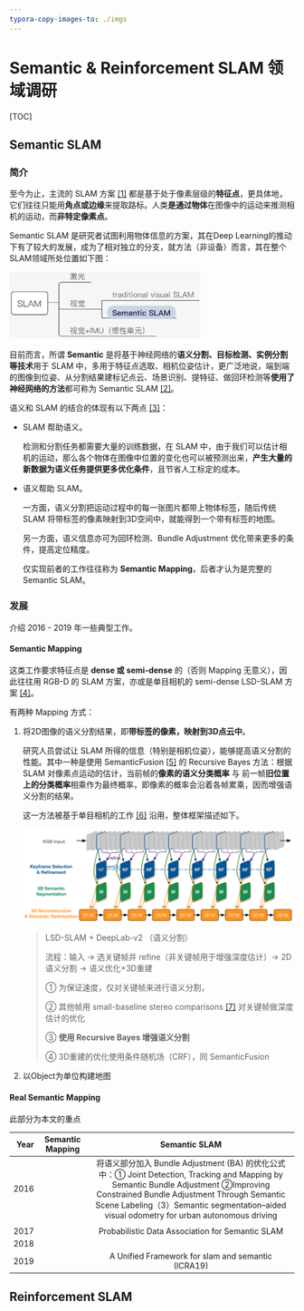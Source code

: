 ```yaml
---
typora-copy-images-to: ./imgs
---
```


# Semantic & Reinforcement SLAM 领域调研

[TOC]

## Semantic SLAM
### 简介
至今为止，主流的 SLAM 方案 [[1]](http://webdiis.unizar.es/~raulmur/orbslam/) 都是基于处于像素层级的**特征点**，更具体地，它们往往只能用**角点或边缘**来提取路标。人类**是通过物体**在图像中的运动来推测相机的运动，而**非特定像素点**。

Semantic SLAM 是研究者试图利用物体信息的方案，其在Deep Learning的推动下有了较大的发展，成为了相对独立的分支，就方法（非设备）而言，其在整个SLAM领域所处位置如下图：

<img src="./imgs/image-20191125114443679.png" alt="image-20191125114443679" style="zoom: 33%;" />

目前而言，所谓 **Semantic** 是将基于神经网络的**语义分割、目标检测、实例分割等技术**用于 SLAM 中，多用于特征点选取、相机位姿估计，更广泛地说，端到端的图像到位姿、从分割结果建标记点云、场景识别、提特征、做回环检测等**使用了神经网络的方法**都可称为 Semantic SLAM [[2]](https://zhuanlan.zhihu.com/p/58648284)。

语义和 SLAM 的结合的体现有以下两点 [[3]](https://book.douban.com/subject/27028215/)：

- SLAM 帮助语义。

  检测和分割任务都需要大量的训练数据，在 SLAM 中，由于我们可以估计相机的运动，那么各个物体在图像中位置的变化也可以被预测出来，**产生大量的新数据为语义任务提供更多优化条件**，且节省人工标定的成本。

- 语义帮助 SLAM。

  一方面，语义分割把运动过程中的每一张图片都带上物体标签，随后传统 SLAM 将带标签的像素映射到3D空间中，就能得到一个带有标签的地图。

  另一方面，语义信息亦可为回环检测、Bundle Adjustment 优化带来更多的条件，提高定位精度。

  仅实现前者的工作往往称为 **Semantic Mapping**，后者才认为是完整的 Semantic SLAM。

### 发展

介绍 2016 - 2019 年一些典型工作。

#### Semantic Mapping

这类工作要求特征点是 **dense 或 semi-dense** 的（否则 Mapping 无意义），因此往往用 RGB-D 的 SLAM 方案，亦或是单目相机的 semi-dense LSD-SLAM 方案 [[4]](https://vision.in.tum.de/research/vslam/lsdslam)。

有两种 Mapping 方式：

1. 将2D图像的语义分割结果，即**带标签的像素，映射到3D点云中**。

   研究人员尝试让 SLAM 所得的信息（特别是相机位姿），能够提高语义分割的性能。其中一种是使用 SemanticFusion [[5\]](https://arxiv.org/abs/1609.05130) 的 Recursive Bayes 方法：根据 SLAM 对像素点运动的估计，当前帧的**像素的语义分类概率** 与 前一帧**旧位置上的分类概率**相乘作为最终概率，即像素的概率会沿着各帧累乘，因而增强语义分割的结果。

   这一方法被基于单目相机的工作 [[6]](https://arxiv.org/abs/1611.04144) 沿用，整体框架描述如下。

   ![WX20191126-011433@2x](./imgs/WX20191126-011433@2x.png)

   >  LSD-SLAM + DeepLab-v2 （语义分割）
   >
   > 流程：输入 -> 选关键帧并 refine（非关键帧用于增强深度估计）-> 2D语义分割 -> 语义优化+3D重建 
   >
   > ① 为保证速度，仅对关键帧来进行语义分割，
   >
   > ② 其他帧用 small-baseline stereo comparisons [[7]](https://ieeexplore.ieee.org/document/6751290) 对关键帧做深度估计的优化
   >
   > ③ **使用 Recursive Bayes 增强语义分割**
   >
   > ④ 3D重建的优化使用条件随机场（CRF），同 SemanticFusion

2. 以Object为单位构建地图

   

   

#### Real Semantic Mapping

此部分为本文的重点



| Year | Semantic Mapping |                        Semantic SLAM                         |
| ---: | :--------------: | :----------------------------------------------------------: |
| 2016 |                  | 将语义部分加入 Bundle Adjustment (BA) 的优化公式中：① Joint Detection, Tracking and Mapping by Semantic Bundle Adjustment ②Improving Constrained Bundle Adjustment Through Semantic Scene Labeling（3）Semantic segmentation–aided visual odometry for urban autonomous driving |
|      |                  |                                                              |
| 2017 |                  |       Probabilistic Data Association for Semantic SLAM       |
| 2018 |                  |                                                              |
| 2019 |                  |      A Unified Framework for slam and semantic (ICRA19)      |




## Reinforcement SLAM